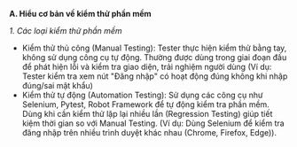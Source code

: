 **A. Hiểu cơ bản về kiểm thử phần mềm**

*1. Các loại kiểm thử phần mềm*
- Kiểm thử thủ công (Manual Testing): Tester thực hiện kiểm thử bằng tay, không sử dụng công cụ tự động. Thường được dùng trong giai đoạn đầu để phát hiện lỗi và kiểm tra giao diện, trải nghiệm người dùng (Ví dụ: Tester kiểm tra xem nút "Đăng nhập" có hoạt động đúng không khi nhập đúng/sai mật khẩu)
- Kiểm thử tự động (Automation Testing): Sử dụng các công cụ như Selenium, Pytest, Robot Framework để tự động kiểm tra phần mềm. Dùng khi cần kiểm thử lặp lại nhiều lần (Regression Testing) giúp tiết kiệm thời gian so với Manual Testing. (Ví dụ: Dùng Selenium để kiểm tra đăng nhập trên nhiều trình duyệt khác nhau (Chrome, Firefox, Edge)).

